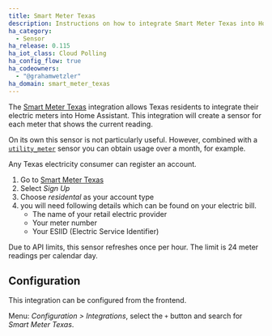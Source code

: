 ```yaml
---
title: Smart Meter Texas
description: Instructions on how to integrate Smart Meter Texas into Home Assistant.
ha_category:
  - Sensor
ha_release: 0.115
ha_iot_class: Cloud Polling
ha_config_flow: true
ha_codeowners:
  - "@grahamwetzler"
ha_domain: smart_meter_texas
---
```


The [Smart Meter Texas](https://www.smartmetertexas.com/) integration allows Texas residents to integrate their electric meters into Home Assistant. This integration will create a sensor for each meter that shows the current reading.

On its own this sensor is not particularly useful. However, combined with a [`utility_meter`](https://www.home-assistant.io/integrations/utility_meter/) sensor you can obtain usage over a month, for example.

Any Texas electricity consumer can register an account.

1. Go to [Smart Meter Texas](https://www.smartmetertexas.com/)
2. Select _Sign Up_
3. Choose _residental_ as your account type
4. you will need following details which can be found on your electric bill.
    - The name of your retail electric provider
    - Your meter number
    - Your ESIID (Electric Service Identifier)

<div class='note'>
Due to API limits, this sensor refreshes once per hour. The limit is 24 meter readings per calendar day.
</div>

## Configuration

This integration can be configured from the frontend.

Menu: _Configuration > Integrations_, select the `+` button and search for _Smart Meter Texas_.
